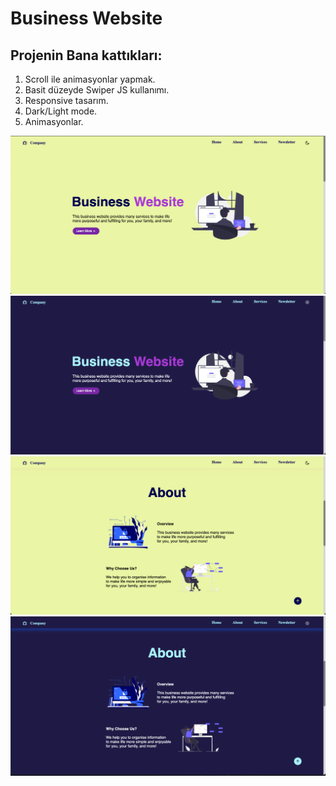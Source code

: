 # Business Website
## Projenin Bana kattıkları:
1. Scroll ile animasyonlar yapmak.
2. Basit düzeyde Swiper JS kullanımı.
3. Responsive tasarım.
4. Dark/Light mode.
5. Animasyonlar.


![Light Mode](assets/Light%20Mode.png)
![Dark Mode](assets/Dark%20Mode.png)
![Light About Section](assets/Light%20About.png)
![Dark About Section](assets/Dark%20About.png)
